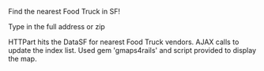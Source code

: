 Find the nearest Food Truck in SF!

Type in the full address or zip

HTTPart hits the DataSF for nearest Food Truck vendors.
AJAX calls to update the index list.
Used gem 'gmaps4rails' and script provided to display the map.